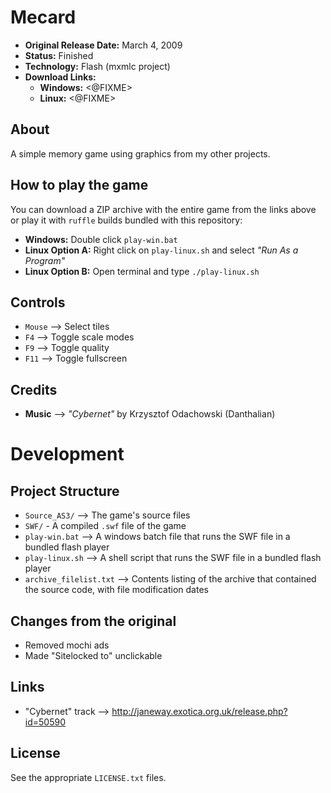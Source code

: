 # Mecard

 - **Original Release Date:** March 4, 2009
 - **Status:** Finished
 - **Technology:** Flash (mxmlc project)
 - **Download Links:**
   - **Windows:** <@FIXME>
   - **Linux:** <@FIXME>


## About
A simple memory game using graphics from my other projects.


## How to play the game
You can download a ZIP archive with the entire game from the links above
or play it with `ruffle` builds bundled with this repository:

 - **Windows:** Double click `play-win.bat`
 - **Linux Option A:** Right click on `play-linux.sh` and
   select *"Run As a Program"*
 - **Linux Option B:** Open terminal and type `./play-linux.sh`


## Controls
 - `Mouse` ⟶ Select tiles
 - `F4` ⟶ Toggle scale modes
 - `F9` ⟶ Toggle quality
 - `F11` ⟶ Toggle fullscreen


## Credits
- **Music** ⟶ *"Cybernet"* by Krzysztof Odachowski (Danthalian)


# Development
## Project Structure
 - `Source_AS3/` ⟶ The game's source files
 - `SWF/` - A compiled `.swf` file of the game
 - `play-win.bat` ⟶ A windows batch file that runs the SWF file in
   a bundled flash player
 - `play-linux.sh` ⟶ A shell script that runs the SWF file in
   a bundled flash player
 - `archive_filelist.txt` ⟶ Contents listing of the archive that contained the
   source code, with file modification dates


## Changes from the original
 - Removed mochi ads
 - Made "Sitelocked to" unclickable


## Links
 - "Cybernet" track ⟶ http://janeway.exotica.org.uk/release.php?id=50590


## License
See the appropriate `LICENSE.txt` files.